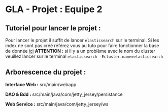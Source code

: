 # GLA - Projet : Equipe 2

## Tutoriel pour lancer le projet :

Pour lancer le projet il suffit de lancer `elasticsearch` sur le terminal.
Si les index ne sont pas créé référez vous au tuto pour faire fonctionner la
base de donnée [ici](readmedb.md)
**ATTENTION :** si il y a un problème avec le nom du cluster veuillez lancer sur
le terminal `elasticsearch -Ecluster.name=elasticsearch`

## Arborescence du projet :

**Interface Web :** src/main/webapp

**DAO & Bdd :** src/main/java/com/jetty_jersey/persistance

**Web Service :** src/main/java/com/jetty_jersey/ws

